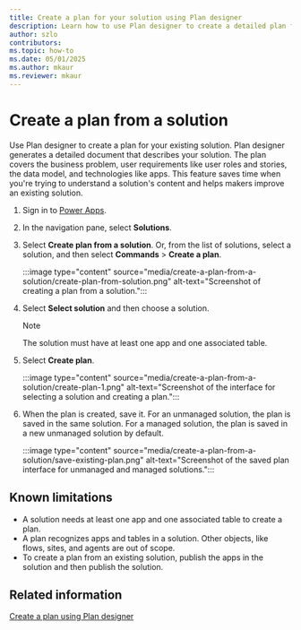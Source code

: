 ```yaml
---  
title: Create a plan for your solution using Plan designer  
description: Learn how to use Plan designer to create a detailed plan for your existing solution, including business problems, user requirements, data models, and technology stacks.  
author: szlo  
contributors:  
ms.topic: how-to  
ms.date: 05/01/2025  
ms.author: mkaur  
ms.reviewer: mkaur  
---  
```


# Create a plan from a solution

Use Plan designer to create a plan for your existing solution. Plan designer generates a detailed document that describes your solution. The plan covers the business problem, user requirements like user roles and stories, the data model, and technologies like apps. This feature saves time when you're trying to understand a solution's content and helps makers improve an existing solution.

1. Sign in to [Power Apps](https://make.powerapps.com).
1. In the navigation pane, select **Solutions**.
1. Select **Create plan from a solution**. Or, from the list of solutions, select a solution, and then select **Commands** > **Create a plan**.

    :::image type="content" source="media/create-a-plan-from-a-solution/create-plan-from-solution.png" alt-text="Screenshot of creating a plan from a solution.":::

1. Select **Select solution** and then choose a solution.
    
    > [!NOTE]  
    > The solution must have at least one app and one associated table.  

1. Select **Create plan**.

    :::image type="content" source="media/create-a-plan-from-a-solution/create-plan-1.png" alt-text="Screenshot of the interface for selecting a solution and creating a plan.":::

1. When the plan is created, save it. For an unmanaged solution, the plan is saved in the same solution. For a managed solution, the plan is saved in a new unmanaged solution by default.

    :::image type="content" source="media/create-a-plan-from-a-solution/save-existing-plan.png" alt-text="Screenshot of the saved plan interface for unmanaged and managed solutions.":::

## Known limitations

- A solution needs at least one app and one associated table to create a plan.
- A plan recognizes apps and tables in a solution. Other objects, like flows, sites, and agents are out of scope.
- To create a plan from an existing solution, publish the apps in the solution and then publish the solution.

## Related information

[Create a plan using Plan designer](create-plan.md)

